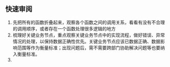 ## 快速审阅

1. 先把所有的函数折叠起来，观察各个函数之间的调用关系，看看有没有不合理的调用顺序，或者存在一个函数处理很多逻辑的地方
2. 梳理好关键业务节点，重点观察关键业务节点中的实现流程，做好错误、异常情况的处理，以保持数据正确性优先。关键业务节点应该已数据正确、数据影响范围等作为衡量标准；出现问题后，需不需要跨部门协助解决问题等也要纳入衡量标准。
3. 